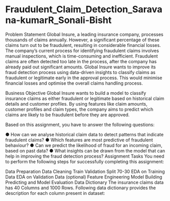 # Fraudulent_Claim_Detection_Saravana-kumarR_Sonali-Bisht
Problem Statement
Global Insure, a leading insurance company, processes thousands of claims annually. However, a significant percentage of these claims turn out to be fraudulent, resulting in considerable financial losses. The company’s current process for identifying fraudulent claims involves manual inspections, which is time-consuming and inefficient. Fraudulent claims are often detected too late in the process, after the company has already paid out significant amounts. Global Insure wants to improve its fraud detection process using data-driven insights to classify claims as fraudulent or legitimate early in the approval process. This would minimise financial losses and optimise the overall claims handling process.

Business Objective
Global Insure wants to build a model to classify insurance claims as either fraudulent or legitimate based on historical claim details and customer profiles. By using features like claim amounts, customer profiles and claim types, the company aims to predict which claims are likely to be fraudulent before they are approved.

Based on this assignment, you have to answer the following questions:

● How can we analyse historical claim data to detect patterns that indicate fraudulent claims?
● Which features are most predictive of fraudulent behaviour?
● Can we predict the likelihood of fraud for an incoming claim, based on past data?
● What insights can be drawn from the model that can help in improving the fraud detection process?
Assignment Tasks
You need to perform the following steps for successfully completing this assignment:

Data Preparation
Data Cleaning
Train Validation Split 70-30
EDA on Training Data
EDA on Validation Data (optional)
Feature Engineering
Model Building
Predicting and Model Evaluation
Data Dictionary
The insurance claims data has 40 Columns and 1000 Rows. Following data dictionary provides the description for each column present in dataset:


